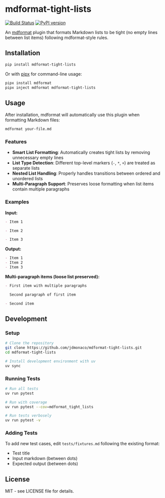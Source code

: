 # mdformat-tight-lists

[![Build Status][ci-badge]][ci-link]
[![PyPI version][pypi-badge]][pypi-link]

An [mdformat](https://github.com/executablebooks/mdformat) plugin that formats Markdown lists to be tight (no empty lines between list items) following mdformat-style rules.

## Installation

```bash
pip install mdformat-tight-lists
```

Or with [pipx](https://pipx.pypa.io/) for command-line usage:

```bash
pipx install mdformat
pipx inject mdformat mdformat-tight-lists
```

## Usage

After installation, mdformat will automatically use this plugin when formatting Markdown files:

```bash
mdformat your-file.md
```

### Features

- **Smart List Formatting**: Automatically creates tight lists by removing unnecessary empty lines
- **List Type Detection**: Different top-level markers (`-`, `*`, `+`) are treated as separate lists
- **Nested List Handling**: Properly handles transitions between ordered and unordered lists
- **Multi-Paragraph Support**: Preserves loose formatting when list items contain multiple paragraphs

### Examples

**Input:**
```markdown
- Item 1

- Item 2

- Item 3
```

**Output:**
```markdown
- Item 1
- Item 2
- Item 3
```

**Multi-paragraph items (loose list preserved):**
```markdown
- First item with multiple paragraphs

  Second paragraph of first item

- Second item
```

## Development

### Setup

```bash
# Clone the repository
git clone https://github.com/jdmonaco/mdformat-tight-lists.git
cd mdformat-tight-lists

# Install development environment with uv
uv sync
```

### Running Tests

```bash
# Run all tests
uv run pytest

# Run with coverage
uv run pytest --cov=mdformat_tight_lists

# Run tests verbosely
uv run pytest -v
```

### Adding Tests

To add new test cases, edit `tests/fixtures.md` following the existing format:
- Test title
- Input markdown (between dots)
- Expected output (between dots)

## License

MIT - see LICENSE file for details.

[ci-badge]: https://github.com/jdmonaco/mdformat-tight-lists/workflows/CI/badge.svg?branch=main
[ci-link]: https://github.com/jdmonaco/mdformat-tight-lists/actions?query=workflow%3ACI+branch%3Amain+event%3Apush
[pypi-badge]: https://img.shields.io/pypi/v/mdformat-tight-lists.svg
[pypi-link]: https://pypi.org/project/mdformat-tight-lists

